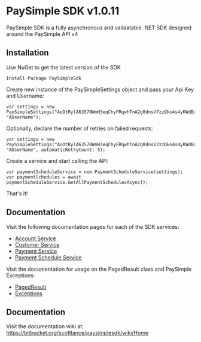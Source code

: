 # PaySimple SDK v1.0.11

PaySimple SDK is a fully asynchronous and validatable .NET SDK designed around the PaySimple API v4

## Installation

Use NuGet to get the latest version of the SDK 

```
Install-Package PaySimpleSdk
```

Create new instance of the PaySimpleSettings object and pass your Api Key and Username:

```
var settings = new PaySimpleSettings("AoOtRylA63570WmH3eqChyFRqwhTnA2g0dnsV7zzQko4s4yKWdBorA1WiT7dK2H2xz06P562Hqv0heYBdfNamfQyxX50drtpL8s7", "AUserName");
```
Optionally, declare the number of retries on failed requests:
```
var settings = new PaySimpleSettings("AoOtRylA63570WmH3eqChyFRqwhTnA2g0dnsV7zzQko4s4yKWdBorA1WiT7dK2H2xz06P562Hqv0heYBdfNamfQyxX50drtpL8s7", "AUserName", automaticRetryCount: 5);
```

Create a service and start calling the API:

```
var paymentScheduleService = new PaymentScheduleService(settings);
var paymentSchedules = await paymentScheduleService.GetAllPaymentSchedulesAsync();
```

That's it!

## Documentation

Visit the following documentation pages for each of the SDK services:

* [Account Service](https://bitbucket.org/scottlance/paysimplesdk/wiki/AccountService)
* [Customer Service](https://bitbucket.org/scottlance/paysimplesdk/wiki/CustomerService)
* [Payment Service](https://bitbucket.org/scottlance/paysimplesdk/wiki/PaymentService)
* [Payment Schedule Service](https://bitbucket.org/scottlance/paysimplesdk/wiki/PaymentScheduleService)

Visit the documentation for usage on the PagedResult<T> class and PaySimple Exceptions:

* [PagedResult<T>](https://bitbucket.org/scottlance/paysimplesdk/wiki/PagedResult)
* [Exceptions](https://bitbucket.org/scottlance/paysimplesdk/wiki/Exceptions)

## Documentation

Visit the documentation wiki at: https://bitbucket.org/scottlance/paysimplesdk/wiki/Home
